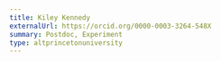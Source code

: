 ```yaml
---
title: Kiley Kennedy
externalUrl: https://orcid.org/0000-0003-3264-548X
summary: Postdoc, Experiment
type: altprincetonuniversity
---
```


